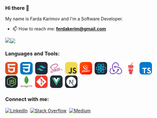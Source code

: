 ### Hi there 👋
My name is Farda Karimov and I'm a Software Developer.

- 📫 How to reach me: **ferdakerim@gmail.com**

<div>
  <img align="left" src="https://github-readme-stats.vercel.app/api/top-langs/?username=KarimovFarda&layout=compact&theme=gotham&custom_title=Statistics&langs_count=8" />
</div>

<div>
  <img align="center" src="https://github-readme-stats.vercel.app/api?username=KarimovFarda&show_icons=true&hide_title=true&count_private=true&include_all_commits=true&theme=gotham" width="50%" />
</div>

<h3>Languages and Tools:</h3>
<p>
  <a href="https://www.w3.org/html/" target="_blank"><img src="https://github.com/tandpfun/skill-icons/blob/main/icons/HTML.svg" alt="html5" width="40" height="40" /></a>&nbsp;
  <a href="https://www.w3schools.com/css/" target="_blank"><img src="https://github.com/tandpfun/skill-icons/blob/main/icons/CSS.svg" alt="css3" width="40" height="40" /></a>&nbsp;
  <a href="https://tailwindcss.com/" target="_blank"><img src="https://github.com/tandpfun/skill-icons/blob/main/icons/TailwindCSS-Dark.svg" alt="tailwind" width="40" height="40" /></a>&nbsp;
  <a href="https://sass-lang.com" target="_blank"><img src="https://raw.githubusercontent.com/devicons/devicon/master/icons/sass/sass-original.svg" alt="sass" width="40" height="40" /></a>&nbsp;
  <a href="https://developer.mozilla.org/en-US/docs/Web/JavaScript" target="_blank"><img src="https://github.com/tandpfun/skill-icons/blob/main/icons/JavaScript.svg" alt="javascript" width="40" height="40" /></a>&nbsp;
  <a href="https://jquery.com/" target="_blank"><img src="https://github.com/tandpfun/skill-icons/blob/main/icons/JQuery.svg" alt="jquery" width="40" height="40" /></a>&nbsp;
  <a href="https://reactjs.org/" target="_blank"><img src="https://github.com/tandpfun/skill-icons/blob/main/icons/React-Dark.svg" alt="react" width="40" height="40" /></a>&nbsp;
  <a href="https://redux.js.org" target="_blank"><img src="https://raw.githubusercontent.com/devicons/devicon/master/icons/redux/redux-original.svg" alt="redux" width="40" height="40" /></a>&nbsp;
  <a href="https://gulpjs.com" target="_blank"><img src="https://raw.githubusercontent.com/devicons/devicon/master/icons/gulp/gulp-plain.svg" alt="gulp" width="40" height="40" /></a>&nbsp;
  <a href="https://www.typescriptlang.org/" target="_blank"><img src="https://github.com/tandpfun/skill-icons/blob/main/icons/TypeScript.svg" alt="typescript" width="40" height="40" /></a>&nbsp;
  <a href="https://nodejs.org" target="_blank"><img src="https://github.com/tandpfun/skill-icons/blob/main/icons/NodeJS-Dark.svg" alt="nodejs" width="40" height="40" /></a>&nbsp;
  <a href="https://www.mongodb.com/" target="_blank"><img src="https://raw.githubusercontent.com/devicons/devicon/master/icons/mongodb/mongodb-original-wordmark.svg" alt="mongodb" width="40" height="40" /></a>&nbsp;
  <a href="https://git-scm.com/" target="_blank"><img src="https://github.com/tandpfun/skill-icons/blob/main/icons/Git.svg" alt="git" width="40" height="40" /></a>&nbsp;
  <a href="https://vuejs.org/" target="_blank"><img src="https://github.com/tandpfun/skill-icons/blob/main/icons/VueJS-Dark.svg" alt="vuejs" width="40" height="40" /></a>&nbsp;
  <a href="https://nextjs.org/" target="_blank"><img src="https://github.com/tandpfun/skill-icons/blob/main/icons/NextJS-Dark.svg" alt="nextjs" width="40" height="40" /></a>&nbsp;
</p>

<h3>Connect with me:</h3>
<p>
  <a href="https://linkedin.com/in/farda-karimov-8a00a9183/" target="_blank"><img align="center" src="https://raw.githubusercontent.com/rahuldkjain/github-profile-readme-generator/master/src/images/icons/Social/linked-in-alt.svg" alt="LinkedIn" height="30" width="40" /></a>&nbsp;
  <a href="https://stackoverflow.com/users/14307167/karimovfarda" target="_blank"><img align="center" src="https://raw.githubusercontent.com/rahuldkjain/github-profile-readme-generator/master/src/images/icons/Social/stack-overflow.svg" alt="Stack Overflow" height="30" width="40" /></a>&nbsp;
  <a href="https://medium.com/@fardakarimov" target="_blank"><img align="center" src="https://raw.githubusercontent.com/rahuldkjain/github-profile-readme-generator/master/src/images/icons/Social/medium.svg" alt="Medium" height="30" width="40" /></a>
</p>

